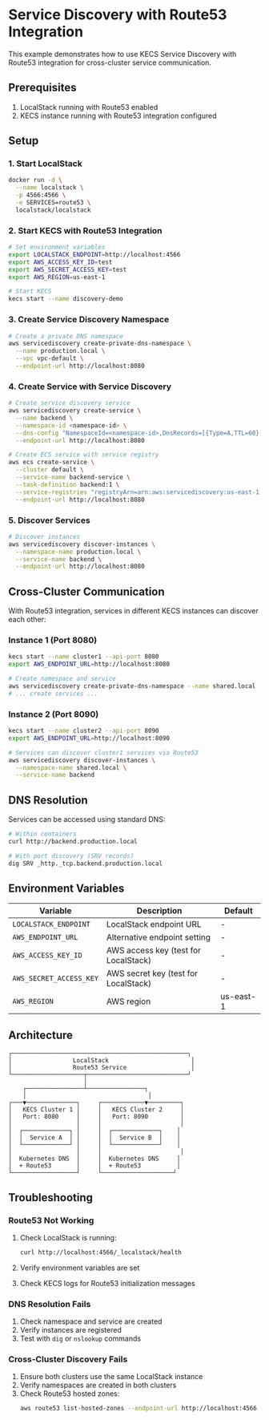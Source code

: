 # Service Discovery with Route53 Integration

This example demonstrates how to use KECS Service Discovery with Route53 integration for cross-cluster service communication.

## Prerequisites

1. LocalStack running with Route53 enabled
2. KECS instance running with Route53 integration configured

## Setup

### 1. Start LocalStack

```bash
docker run -d \
  --name localstack \
  -p 4566:4566 \
  -e SERVICES=route53 \
  localstack/localstack
```

### 2. Start KECS with Route53 Integration

```bash
# Set environment variables
export LOCALSTACK_ENDPOINT=http://localhost:4566
export AWS_ACCESS_KEY_ID=test
export AWS_SECRET_ACCESS_KEY=test
export AWS_REGION=us-east-1

# Start KECS
kecs start --name discovery-demo
```

### 3. Create Service Discovery Namespace

```bash
# Create a private DNS namespace
aws servicediscovery create-private-dns-namespace \
  --name production.local \
  --vpc vpc-default \
  --endpoint-url http://localhost:8080
```

### 4. Create Service with Service Discovery

```bash
# Create service discovery service
aws servicediscovery create-service \
  --name backend \
  --namespace-id <namespace-id> \
  --dns-config "NamespaceId=<namespace-id>,DnsRecords=[{Type=A,TTL=60}]" \
  --endpoint-url http://localhost:8080

# Create ECS service with service registry
aws ecs create-service \
  --cluster default \
  --service-name backend-service \
  --task-definition backend:1 \
  --service-registries "registryArn=arn:aws:servicediscovery:us-east-1:000000000000:service/<service-id>" \
  --endpoint-url http://localhost:8080
```

### 5. Discover Services

```bash
# Discover instances
aws servicediscovery discover-instances \
  --namespace-name production.local \
  --service-name backend \
  --endpoint-url http://localhost:8080
```

## Cross-Cluster Communication

With Route53 integration, services in different KECS instances can discover each other:

### Instance 1 (Port 8080)
```bash
kecs start --name cluster1 --api-port 8080
export AWS_ENDPOINT_URL=http://localhost:8080

# Create namespace and service
aws servicediscovery create-private-dns-namespace --name shared.local --vpc vpc-default
# ... create services ...
```

### Instance 2 (Port 8090)
```bash
kecs start --name cluster2 --api-port 8090
export AWS_ENDPOINT_URL=http://localhost:8090

# Services can discover cluster1 services via Route53
aws servicediscovery discover-instances \
  --namespace-name shared.local \
  --service-name backend
```

## DNS Resolution

Services can be accessed using standard DNS:

```bash
# Within containers
curl http://backend.production.local

# With port discovery (SRV records)
dig SRV _http._tcp.backend.production.local
```

## Environment Variables

| Variable | Description | Default |
|----------|-------------|---------|
| `LOCALSTACK_ENDPOINT` | LocalStack endpoint URL | - |
| `AWS_ENDPOINT_URL` | Alternative endpoint setting | - |
| `AWS_ACCESS_KEY_ID` | AWS access key (test for LocalStack) | - |
| `AWS_SECRET_ACCESS_KEY` | AWS secret key (test for LocalStack) | - |
| `AWS_REGION` | AWS region | us-east-1 |

## Architecture

```
┌─────────────────────────────────────────────────┐
│                 LocalStack                       │
│                 Route53 Service                  │
└────────────────────┬────────────────────────────┘
                     │
    ┌────────────────┴────────────────┐
    │                                  │
┌───▼──────────────┐     ┌────────────▼─────────┐
│   KECS Cluster 1 │     │   KECS Cluster 2     │
│   Port: 8080     │     │   Port: 8090         │
│                  │     │                      │
│  ┌─────────────┐ │     │  ┌─────────────┐    │
│  │  Service A  │ │     │  │  Service B  │    │
│  └─────────────┘ │     │  └─────────────┘    │
│                  │     │                      │
│  Kubernetes DNS  │     │  Kubernetes DNS     │
│  + Route53       │     │  + Route53          │
└──────────────────┘     └────────────────────┘
```

## Troubleshooting

### Route53 Not Working

1. Check LocalStack is running:
   ```bash
   curl http://localhost:4566/_localstack/health
   ```

2. Verify environment variables are set
3. Check KECS logs for Route53 initialization messages

### DNS Resolution Fails

1. Check namespace and service are created
2. Verify instances are registered
3. Test with `dig` or `nslookup` commands

### Cross-Cluster Discovery Fails

1. Ensure both clusters use the same LocalStack instance
2. Verify namespaces are created in both clusters
3. Check Route53 hosted zones:
   ```bash
   aws route53 list-hosted-zones --endpoint-url http://localhost:4566
   ```